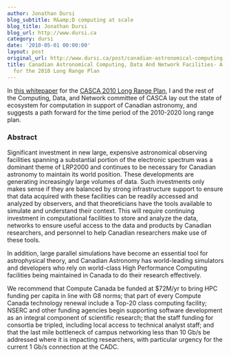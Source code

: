 ```yaml
---
author: Jonathan Dursi
blog_subtitle: R&amp;D computing at scale
blog_title: Jonathan Dursi
blog_url: http://www.dursi.ca
category: dursi
date: '2010-05-01 00:00:00'
layout: post
original_url: http://www.dursi.ca/post/canadian-astronomical-computing-data-netowork-facilities.html
title: Canadian Astronomical Computing, Data And Network Facilities- A White Paper
  for the 2010 Long Range Plan
---
```


<p>In <a href="https://www.dursi.ca/assets/pdfs/CDandN_WP.pdf">this whitepaper</a> for the <a href="http://www.casca.ca/lrp2010/">CASCA 2010 Long Range Plan</a>, I and the rest of the Computing, Data, and Network committee of CASCA lay out the state of ecosystem for computation in support of Canadian astronomy, and suggests a path forward for the time period of the 2010-2020 long range plan.</p>

<h3 id="abstract">Abstract</h3>

<p>Significant investment in new large, expensive astronomical observing facilities spanning a substantial portion of the electronic spectrum was a dominant theme of LRP2000 and continues to be necessary for Canadian astronomy to maintain its world position. These developments are generating increasingly large volumes of data. Such investments only makes sense if they are balanced by strong infrastructure support to ensure that data acquired with these facilities can be readily accessed and analyzed by observers, and that theoreticians have the tools available to simulate and understand their context. This will require continuing investment in computational facilities to store and analyze the data, networks to ensure useful access to the data and products by Canadian researchers, and personnel to help Canadian researchers make use of these tools.</p>

<p>In addition, large parallel simulations have become an essential tool for astrophysical theory, and Canadian Astronomy has world-leading simulators and developers who rely on world-class High Performance Computing facilities being maintained in Canada to do their research effectively.</p>

<p>We recommend that Compute Canada be funded at $72M/yr to bring HPC funding per capita in line with G8 norms; that part of every Compute Canada technology renewal include a Top-20 class computing facility; NSERC and other funding agencies begin supporting software development as an integral component of scientific research; that the staff funding for consortia be tripled, including local access to technical analyst staff; and that the last mile bottleneck of campus networking less than 10 Gb/s be addressed where it is impacting researchers, with particular urgency for the current 1 Gb/s connection at the CADC.</p>